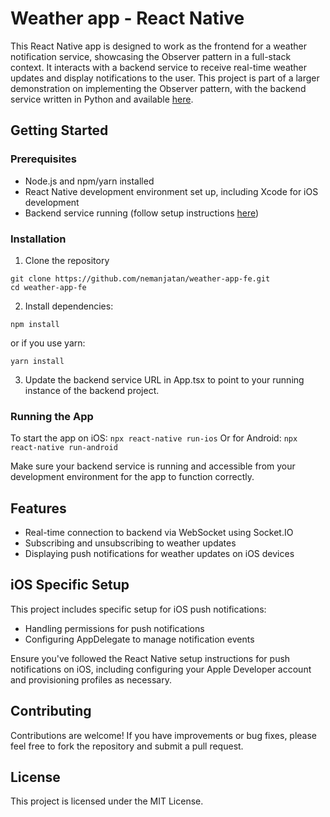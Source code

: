 # Weather app - React Native

This React Native app is designed to work as the frontend for a weather notification service, showcasing the Observer pattern in a full-stack context. It interacts with a backend service to receive real-time weather updates and display notifications to the user. This project is part of a larger demonstration on implementing the Observer pattern, with the backend service written in Python and available [here](https://github.com/nemanjatan/weather-app-be).

## Getting Started

### Prerequisites

- Node.js and npm/yarn installed
- React Native development environment set up, including Xcode for iOS development
- Backend service running (follow setup instructions [here](https://github.com/nemanjatan/weather-app-be/blob/main/README.md))

### Installation

1. Clone the repository

```
git clone https://github.com/nemanjatan/weather-app-fe.git
cd weather-app-fe
```

2. Install dependencies:

`npm install`

or if you use yarn:

`yarn install`

3. Update the backend service URL in App.tsx to point to your running instance of the backend project.

### Running the App

To start the app on iOS: `npx react-native run-ios`
Or for Android: `npx react-native run-android`

Make sure your backend service is running and accessible from your development environment for the app to function correctly.

## Features

- Real-time connection to backend via WebSocket using Socket.IO
- Subscribing and unsubscribing to weather updates
- Displaying push notifications for weather updates on iOS devices

## iOS Specific Setup

This project includes specific setup for iOS push notifications:

- Handling permissions for push notifications
- Configuring AppDelegate to manage notification events

Ensure you've followed the React Native setup instructions for push notifications on iOS, including configuring your Apple Developer account and provisioning profiles as necessary.

## Contributing

Contributions are welcome! If you have improvements or bug fixes, please feel free to fork the repository and submit a pull request.

## License

This project is licensed under the MIT License.
